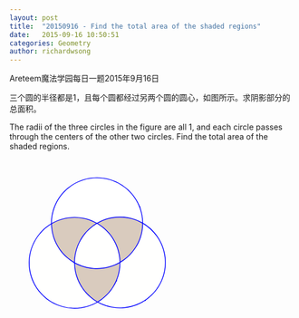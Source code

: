 ```yaml
---
layout: post
title:  "20150916 - Find the total area of the shaded regions"
date:   2015-09-16 10:50:51
categories: Geometry
author: richardwsong
---
```


Areteem魔法学园每日一题2015年9月16日

三个圆的半径都是1，且每个圆都经过另两个圆的圆心，如图所示。求阴影部分的总面积。

The radii of the three circles in the figure are all 1, and each circle passes through the centers of the other two circles. Find the total area of the shaded regions.

<svg width="396pt" height="377pt" viewBox="0 0 396 377" version="1.1" xmlns="http://www.w3.org/2000/svg">
<path fill="blue" d=" M 168.81 10.86 C 191.17 5.63 214.94 6.38 236.87 13.29 C 273.14 24.30 303.56 52.42 317.69 87.57 C 318.73 88.32 320.31 89.38 319.03 90.73 C 323.66 104.61 326.61 119.09 326.62 133.76 C 342.82 143.07 356.61 156.31 367.33 171.56 C 381.61 192.45 389.62 217.65 389.57 242.98 C 389.86 268.40 381.97 293.75 367.77 314.79 C 358.50 328.26 346.70 339.93 333.25 349.22 L 335.19 350.15 C 330.31 349.89 326.73 353.52 322.58 355.54 C 285.19 375.88 237.52 375.56 200.52 354.46 C 192.46 358.79 184.18 362.82 175.39 365.46 C 175.40 365.77 175.41 366.41 175.42 366.72 L 175.32 365.52 C 149.99 373.77 121.99 373.60 96.73 365.16 C 69.76 356.48 46.14 338.18 30.52 314.60 C 16.01 292.74 8.45 266.31 9.53 240.08 C 10.20 214.64 19.13 189.58 34.23 169.15 C 44.20 155.54 56.97 144.10 71.36 135.32 C 71.06 98.14 87.76 61.09 116.48 37.35 C 131.46 24.50 149.66 15.55 168.81 10.86 Z"  />

<path fill="#fffffe" d=" M 162.69 168.46 C 172.40 155.43 184.76 144.42 198.72 136.10 C 217.30 146.89 233.13 162.41 244.03 180.95 C 255.09 199.50 261.07 220.95 261.49 242.53 C 240.41 255.01 215.41 260.61 191.01 259.17 C 172.31 258.19 153.98 252.63 137.53 243.76 C 137.46 216.81 146.42 189.95 162.69 168.46 Z" />
  
<path fill="#fffffe" d=" M 326.59 136.14 C 340.96 145.04 353.91 156.47 363.70 170.31 C 387.47 202.55 393.96 246.64 380.52 284.38 C 372.47 308.03 356.97 329.00 336.90 343.84 C 316.52 359.02 291.40 367.78 265.99 368.36 C 244.01 369.17 222.06 363.60 202.71 353.29 C 213.70 345.98 224.08 337.63 232.65 327.54 C 241.11 318.12 247.54 307.08 252.98 295.70 C 254.66 295.27 254.67 293.94 254.03 292.63 C 260.63 277.33 263.59 260.57 263.60 243.94 C 282.60 232.83 298.61 216.69 309.69 197.67 C 320.47 179.05 326.40 157.66 326.59 136.14 Z" />
  
<path fill="#fffffe" d=" M 38.78 166.68 C 47.94 155.23 59.12 145.55 71.47 137.69 C 72.05 162.13 79.79 186.35 93.63 206.51 C 104.15 221.79 118.04 234.77 134.04 244.17 C 135.71 244.72 135.40 246.57 135.56 247.95 C 136.38 276.90 147.69 305.44 166.88 327.13 C 175.88 337.37 186.46 346.29 198.24 353.16 C 176.76 365.37 151.61 371.02 126.96 369.01 C 105.59 367.61 84.79 360.10 66.98 348.30 C 44.27 333.01 26.58 310.17 18.10 284.08 C 12.73 268.80 10.92 252.38 11.87 236.25 C 13.43 211.03 23.06 186.45 38.78 166.68 Z" />
  
<path fill="white" d=" M 120.05 37.20 C 139.27 21.55 163.33 12.05 188.00 10.01 C 214.93 7.78 242.59 14.30 265.45 28.75 C 288.09 42.79 306.07 64.22 315.78 89.03 C 318.45 95.48 320.12 102.27 321.88 109.00 C 321.46 108.90 320.62 108.69 320.20 108.58 C 320.59 108.80 321.38 109.25 321.78 109.48 C 323.62 116.93 324.14 124.64 324.42 132.30 C 311.98 125.87 298.77 120.71 284.91 118.40 C 255.54 113.08 224.34 118.54 198.60 133.67 C 160.66 111.87 111.29 112.10 73.51 134.16 C 73.55 97.04 90.89 60.28 120.05 37.20 Z" />
  
<path fill="#d9cbbe" d=" M 200.88 134.80 C 238.27 113.20 287.04 113.15 324.32 135.02 C 324.76 177.85 300.58 219.82 263.58 241.27 C 262.99 217.14 255.27 193.25 241.74 173.28 C 231.17 157.64 216.96 144.60 200.88 134.80 Z" />
  
<path fill="#d9cbbe" d=" M 73.70 136.46 C 98.95 121.80 129.40 116.26 158.15 121.50 C 171.60 123.59 184.41 128.61 196.49 134.77 C 176.95 147.07 160.33 164.27 149.76 184.88 C 142.43 198.85 137.83 214.24 136.15 229.91 C 135.64 233.97 135.93 238.11 135.17 242.14 C 97.96 221.06 73.81 179.18 73.70 136.46 Z" />
  

<path fill="#d9cbbe" d=" M 190.12 261.29 C 214.80 262.98 239.92 257.23 261.50 245.14 C 261.20 267.39 255.29 289.64 243.67 308.67 C 233.06 326.33 218.09 341.49 200.25 351.85 C 174.00 336.73 153.40 311.87 144.03 283.00 C 139.89 271.21 137.98 258.72 137.63 246.25 C 153.84 254.85 171.77 260.20 190.12 261.29 Z" />
<style type="text/css"><![CDATA[
      svg {
        margin: 2em;
        margin-bottom:-200px;
        transform: scale(0.5);
        transform-origin: 0% 0%;

      }
    ]]></style>


</svg>



### Solution <button>Show / Hide</button>

<solution>
  <strong> $\frac{\pi}{2}$ </strong> 

</solution>
